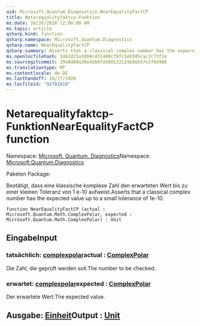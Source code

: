 ```yaml
---
uid: Microsoft.Quantum.Diagnostics.NearEqualityFactCP
title: Netarequalityfaktcp-Funktion
ms.date: 10/26/2020 12:00:00 AM
ms.topic: article
qsharp.kind: function
qsharp.namespace: Microsoft.Quantum.Diagnostics
qsharp.name: NearEqualityFactCP
qsharp.summary: Asserts that a classical complex number has the expected value up to a small tolerance of 1e-10.
ms.openlocfilehash: 1d62d25a3d04c431440cf8fc1eb585cac2c73f2e
ms.sourcegitcommit: 29e0d88a30e4166fa580132124b0eb57e1f0e986
ms.translationtype: MT
ms.contentlocale: de-DE
ms.lasthandoff: 10/27/2020
ms.locfileid: "92702618"
---
```

# <a name="nearequalityfactcp-function"></a><span data-ttu-id="58549-102">Netarequalityfaktcp-Funktion</span><span class="sxs-lookup"><span data-stu-id="58549-102">NearEqualityFactCP function</span></span>

<span data-ttu-id="58549-103">Namespace: [Microsoft. Quantum. Diagnostics](xref:Microsoft.Quantum.Diagnostics)</span><span class="sxs-lookup"><span data-stu-id="58549-103">Namespace: [Microsoft.Quantum.Diagnostics](xref:Microsoft.Quantum.Diagnostics)</span></span>

<span data-ttu-id="58549-104">Paketen [](https://nuget.org/packages/)</span><span class="sxs-lookup"><span data-stu-id="58549-104">Package: [](https://nuget.org/packages/)</span></span>


<span data-ttu-id="58549-105">Bestätigt, dass eine klassische komplexe Zahl den erwarteten Wert bis zu einer kleinen Toleranz von 1 e-10 aufweist.</span><span class="sxs-lookup"><span data-stu-id="58549-105">Asserts that a classical complex number has the expected value up to a small tolerance of 1e-10.</span></span>

```qsharp
function NearEqualityFactCP (actual : Microsoft.Quantum.Math.ComplexPolar, expected : Microsoft.Quantum.Math.ComplexPolar) : Unit
```


## <a name="input"></a><span data-ttu-id="58549-106">Eingabe</span><span class="sxs-lookup"><span data-stu-id="58549-106">Input</span></span>

### <a name="actual--complexpolar"></a><span data-ttu-id="58549-107">tatsächlich: [complexpolar](xref:Microsoft.Quantum.Math.ComplexPolar)</span><span class="sxs-lookup"><span data-stu-id="58549-107">actual : [ComplexPolar](xref:Microsoft.Quantum.Math.ComplexPolar)</span></span>

<span data-ttu-id="58549-108">Die Zahl, die geprüft werden soll.</span><span class="sxs-lookup"><span data-stu-id="58549-108">The number to be checked.</span></span>


### <a name="expected--complexpolar"></a><span data-ttu-id="58549-109">erwartet: [complexpolar](xref:Microsoft.Quantum.Math.ComplexPolar)</span><span class="sxs-lookup"><span data-stu-id="58549-109">expected : [ComplexPolar](xref:Microsoft.Quantum.Math.ComplexPolar)</span></span>

<span data-ttu-id="58549-110">Der erwartete Wert.</span><span class="sxs-lookup"><span data-stu-id="58549-110">The expected value.</span></span>



## <a name="output--unit"></a><span data-ttu-id="58549-111">Ausgabe: [Einheit](xref:microsoft.quantum.lang-ref.unit)</span><span class="sxs-lookup"><span data-stu-id="58549-111">Output : [Unit](xref:microsoft.quantum.lang-ref.unit)</span></span>


